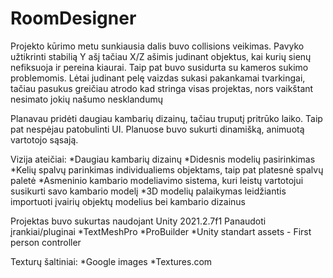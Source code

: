 # RoomDesigner


Projekto kūrimo metu sunkiausia dalis buvo collisions veikimas. Pavyko užtikrinti stabilią Y ašį tačiau X/Z ašimis judinant objektus, kai kurių sienų nefiksuoja ir pereina kiaurai.
Taip pat buvo susidurta su kameros sukimo problemomis. Lėtai judinant pelę vaizdas sukasi pakankamai tvarkingai, tačiau pasukus greičiau atrodo kad stringa visas projektas, nors vaikštant nesimato jokių našumo nesklandumų

Planavau pridėti daugiau kambarių dizainų, tačiau truputį pritrūko laiko.
Taip pat nespėjau patobulinti UI. Planuose buvo sukurti dinamišką, animuotą vartotojo sąsają.

Vizija ateičiai:
	*Daugiau kambarių dizainų
	*Didesnis modelių pasirinkimas
	*Kelių spalvų parinkimas individualiems objektams, taip pat platesnė spalvų paletė
	*Asmeninio kambario modeliavimo sistema, kuri leistų vartotojui susikurti savo kambario modelį
	*3D modelių palaikymas leidžiantis importuoti įvairių objektų modelius bei kambario dizainus

Projektas buvo sukurtas naudojant Unity 2021.2.7f1
Panaudoti įrankiai/pluginai
	*TextMeshPro
	*ProBuilder
	*Unity standart assets - First person controller

Texturų šaltiniai:
 	*Google images
	*Textures.com
